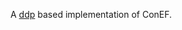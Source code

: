 A [ddp](https://pytorch.org/docs/stable/generated/torch.nn.parallel.DistributedDataParallel.html#torch.nn.parallel.DistributedDataParallel.) based implementation of ConEF.
